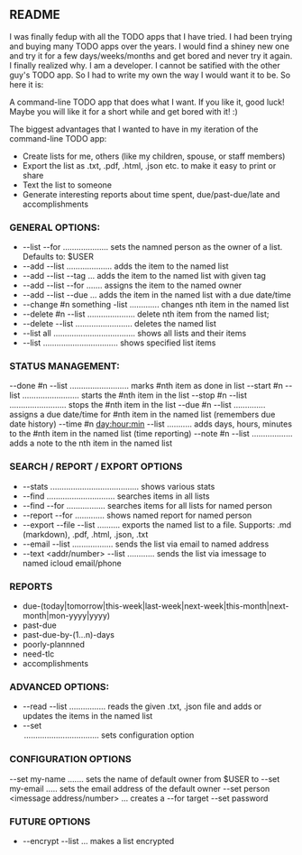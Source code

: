 ## README
I was finally fedup with all the TODO apps that I have tried. I had been trying and buying many TODO apps
over the years. I would find a shiney new one and try it for a few days/weeks/months and get bored and
never try it again. I finally realized why. I am a developer. I cannot be satified with the other
guy's TODO app. So I had to write my own the way I would want it to be.  So here it is:

A command-line TODO app that does what I want. If you like it, good luck! Maybe you will
like it for a short while and get bored with it! :)

The biggest advantages that I wanted to have in my iteration of the command-line TODO app:
* Create lists for me, others (like my children, spouse, or staff members)
* Export the list as .txt, .pdf, .html, .json etc. to make it easy to print or share
* Text the list to someone
* Generate interesting reports about time spent, due/past-due/late and accomplishments

### GENERAL OPTIONS:
* --list <name> --for <name> .................... sets the namned person as the owner of a list. Defaults to: $USER
* --add <item> --list <name> .................... adds the item to the named list
* --add <item> --list <name> --tag <tag name> ... adds the item to the named list with given tag
* --add <item> --list <name> --for <name> ....... assigns the item to the named owner 
* --add <item> --list <name> --due <datetime> ... adds the item in the named list with a due date/time
* --change #n something -list <name>............. changes nth item in the named list
* --delete #n --list <name> ..................... delete nth item from the named list;
* --delete --list <name>......................... deletes the named list
* --list all .................................... shows all lists and their items
* --list <name> ................................. shows specified list items

### STATUS MANAGEMENT:
--done #n --list <name>.......................... marks #nth item as done in list
--start #n --list <name>......................... starts the #nth item in the list 
--stop  #n --list <name>......................... stops the #nth item in the list
--due #n <date time> --list <name> .............. assigns a due date/time for #nth item in the named list (remembers due date history)
--time #n <day:hour:min> --list <name>........... adds days, hours, minutes to the #nth item in the named list (time reporting)
--note #n <text> --list <name> .................. adds a note to the nth item in the named list

### SEARCH / REPORT / EXPORT OPTIONS
* --stats ....................................... shows various stats
* --find <keyword> .............................. searches items in all lists
* --find <keyword> --for <name> ................. searches items for all lists for named person
* --report <short-name> --for <name>............. shows named report for named person
* --export --file <name> --list <name> .......... exports the named list to a file. Supports: .md (markdown), .pdf, .html, .json, .txt
* --email <addr> --list <name> .................. sends the list via email to named address
* --text <addr/number> --list <name> ............ sends the list via imessage to named icloud email/phone

### REPORTS
* due-(today|tomorrow|this-week|last-week|next-week|this-month|next-month|mon-yyyy|yyyy) 
* past-due
* past-due-by-(1...n)-days
* poorly-plannned
* need-tlc
* accomplishments

### ADVANCED OPTIONS:
* --read <filename> --list <name> ................ reads the given .txt, .json file and adds or updates the items in the named list
* --set <option> ................................. sets configuration option

### CONFIGURATION OPTIONS
--set my-name <name> ....... sets the name of default owner from $USER to <name>
--set my-email <email> ..... sets the email address of the default owner
--set person <name> <email> <imessage address/number> ... creates a --for target
--set password 


### FUTURE OPTIONS
* --encrypt --list <name> ... makes a list encrypted 
